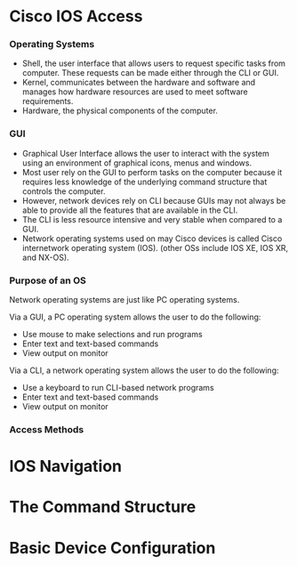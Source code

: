 # Cisco IOS Access

### Operating Systems

- Shell, the user interface that allows users to request specific tasks from computer. These requests can be made either through the CLI or GUI.
- Kernel, communicates between the hardware and software and manages how hardware resources are used to meet software requirements.
- Hardware, the physical components of the computer.

### GUI

- Graphical User Interface allows the user to interact with the system using an environment of graphical icons, menus and windows.
- Most user rely on the GUI to perform tasks on the computer because it requires less knowledge of the underlying command structure that controls the computer.
- However, network devices rely on CLI because GUIs may not always be able to provide all the features that are available in the CLI.
- The CLI is less resource intensive and very stable when compared to a GUI.
- Network operating systems used on may Cisco devices is called Cisco internetwork operating system (IOS). (other OSs include IOS XE, IOS XR, and NX-OS).


### Purpose of an OS

Network operating systems are just like PC operating systems.

Via a GUI, a PC operating system allows the user to do the following:
- Use mouse to make selections and run programs
- Enter text and text-based commands
- View output on monitor

Via a CLI, a network operating system allows the user to do the following:
- Use a keyboard to run CLI-based network programs
- Enter text and text-based commands
- View output on monitor

### Access Methods

# IOS Navigation

# The Command Structure

# Basic Device Configuration
